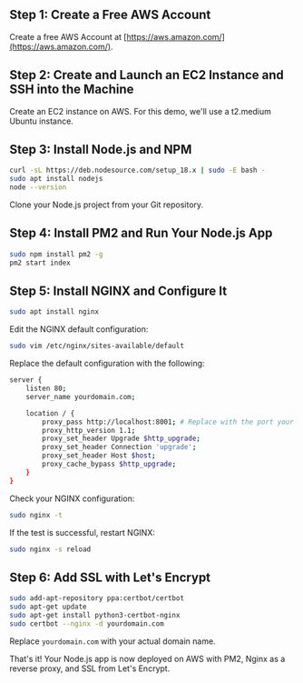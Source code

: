 ## Step 1: Create a Free AWS Account

Create a free AWS Account at [https://aws.amazon.com/](https://aws.amazon.com/).

## Step 2: Create and Launch an EC2 Instance and SSH into the Machine

Create an EC2 instance on AWS. For this demo, we'll use a t2.medium Ubuntu instance.

## Step 3: Install Node.js and NPM

```bash
curl -sL https://deb.nodesource.com/setup_18.x | sudo -E bash -
sudo apt install nodejs
node --version
```
Clone your Node.js project from your Git repository.

## Step 4: Install PM2 and Run Your Node.js App

``` bash
sudo npm install pm2 -g
pm2 start index
```
## Step 5: Install NGINX and Configure It
``` bash
sudo apt install nginx
```
Edit the NGINX default configuration:
``` bash
sudo vim /etc/nginx/sites-available/default
```
Replace the default configuration with the following:
``` bash
server {
    listen 80;
    server_name yourdomain.com;

    location / {
        proxy_pass http://localhost:8001; # Replace with the port your app runs on
        proxy_http_version 1.1;
        proxy_set_header Upgrade $http_upgrade;
        proxy_set_header Connection 'upgrade';
        proxy_set_header Host $host;
        proxy_cache_bypass $http_upgrade;
    }
}
```
Check your NGINX configuration:
``` bash
sudo nginx -t
```
If the test is successful, restart NGINX:
``` bash
sudo nginx -s reload
```
## Step 6: Add SSL with Let's Encrypt
``` bash
sudo add-apt-repository ppa:certbot/certbot
sudo apt-get update
sudo apt-get install python3-certbot-nginx
sudo certbot --nginx -d yourdomain.com
```
Replace `yourdomain.com` with your actual domain name.

That's it! Your Node.js app is now deployed on AWS with PM2, Nginx as a reverse proxy, and SSL from Let's Encrypt.
